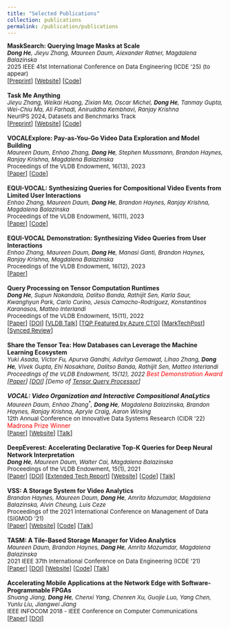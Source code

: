 ```yaml
---
title: "Selected Publications"
collection: publications
permalink: /publication/publications
---
```

<b>MaskSearch: Querying Image Masks at Scale</b><br>
<i style="font-size:95%"><b>Dong He</b>, Jieyu Zhang, Maureen Daum, Alexander Ratner, Magdalena Balazinska</i><br>
<span style="font-size:95%">2025 IEEE 41st International Conference on Data Engineering (ICDE '25) (to appear)</span><br>
[<a href="https://dongheuw.github.io/files/masksearch-icde2025.pdf" style="font-size:95%">Preprint</a>] [<a href="https://db.cs.washington.edu/projects/neuralartifactdb/" style="font-size:95%">Website</a>] [<a href="https://github.com/uwdb/MaskSearch" style="font-size:95%">Code</a>]<br>
<br>
<b>Task Me Anything</b><br>
<i style="font-size:95%">Jieyu Zhang, Weikai Huang<sup>*</sup>, Zixian Ma<sup>*</sup>, Oscar Michel, <b>Dong He</b>, Tanmay Gupta, Wei-Chiu Ma, Ali Farhadi, Aniruddha Kembhavi, Ranjay Krishna</i><br>
<span style="font-size:95%">NeurIPS 2024, Datasets and Benchmarks Track</span><br>
[<a href="https://arxiv.org/pdf/2406.11775.pdf" style="font-size:95%">Preprint</a>] [<a href="https://www.task-me-anything.org/" style="font-size:95%">Website</a>] [<a href="https://github.com/JieyuZ2/TaskMeAnything" style="font-size:95%">Code</a>]<br>
<br>
<b>VOCALExplore: Pay-as-You-Go Video Data Exploration and Model Building</b><br>
<i style="font-size:95%">Maureen Daum, Enhao Zhang, <b>Dong He</b>, Stephen Mussmann, Brandon Haynes, Ranjay Krishna, Magdalena Balazinska</i><br>
<span style="font-size:95%">Proceedings of the VLDB Endowment, 16(13), 2023</span><br>
[<a href="https://www.vldb.org/pvldb/vol16/p4188-daum.pdf" style="font-size:95%">Paper</a>] [<a href="https://github.com/uwdb/vocalexplore" style="font-size:95%">Code</a>]<br>
<br>
<b>EQUI-VOCAL: Synthesizing Queries for Compositional Video Events from Limited User Interactions</b><br>
<i style="font-size:95%">Enhao Zhang, Maureen Daum, <b>Dong He</b>, Brandon Haynes, Ranjay Krishna, Magdalena Balazinska</i><br>
<span style="font-size:95%">Proceedings of the VLDB Endowment, 16(11), 2023</span><br>
[<a href="https://www.vldb.org/pvldb/vol16/p2714-zhang.pdf" style="font-size:95%">Paper</a>] [<a href="https://github.com/uwdb/EQUI-VOCAL" style="font-size:95%">Code</a>]<br>
<br>
<b>EQUI-VOCAL Demonstration: Synthesizing Video Queries from User Interactions</b><br>
<i style="font-size:95%">Enhao Zhang, Maureen Daum, <b>Dong He</b>, Manasi Ganti, Brandon Haynes, Ranjay Krishna, Magdalena Balazinska</i><br>
<span style="font-size:95%">Proceedings of the VLDB Endowment, 16(12), 2023</span><br>
[<a href="https://www.vldb.org/pvldb/vol16/p3978-zhang.pdf" style="font-size:95%">Paper</a>]<br>
<br>
<b>Query Processing on Tensor Computation Runtimes</b><br>
<i style="font-size:95%"><b>Dong He</b>, Supun Nakandala, Dalitso Banda, Rathijit Sen, Karla Saur, Kwanghyun Park, Carlo Curino, Jesús Camacho-Rodríguez, Konstantinos Karanasos, Matteo Interlandi</i><br> 
<span style="font-size:95%">Proceedings of the VLDB Endowment, 15(11), 2022</span><br>
[<a href="https://dongheuw.github.io/files/tqp-vldb22.pdf" style="font-size:95%">Paper</a>] [<a href="https://doi.org/10.14778/3551793.3551833" style="font-size:95%">DOI</a>] [<a href="https://youtu.be/BtRSzbJKzgk" style="font-size:95%">VLDB Talk</a>] [<a href="https://youtu.be/sgIBC3yWa-M?si=DSuiL4p6z0xSlUMM&t=1185" style="font-size:95%">TQP Featured by Azure CTO</a>] [<a href="https://www.marktechpost.com/2022/03/13/researchers-from-the-university-of-washington-and-uc-san-diego-introduce-tensor-query-processor-tqp-with-tensor-computation-runtimes-for-query-processing-20x-speedup/" style="font-size:95%">MarkTechPost</a>] [<a href="https://medium.com/syncedreview/meet-tqp-the-first-query-processor-to-run-on-tensor-computation-runtimes-delivers-up-to-20x-7d1f09d3b9f8" style="font-size:95%">Synced Review</a>]<br>
<br>
<b>Share the Tensor Tea: How Databases can Leverage the Machine Learning Ecosystem</b><br>
<i style="font-size:95%">Yuki Asada<sup>*</sup>, Victor Fu<sup>*</sup>, Apurva Gandhi<sup>*</sup>, Advitya Gemawat<sup>*</sup>, Lihao Zhang<sup>*</sup>, <b>Dong He</b>, Vivek Gupta, Ehi Nosakhare, Dalitso Banda, Rathijit Sen, Matteo Interlandi</i><br>
<span style="font-size:95%">Proceedings of the VLDB Endowment, 15(12), 2022</span> <a href="https://vldb.org/2022/?conference-awards" style="color: #FF0000; text-decoration: none;">Best Demonstration Award</a><br>
[<a href="https://www.vldb.org/pvldb/vol15/p3598-interlandi.pdf" style="font-size:95%">Paper</a>] [<a href="https://doi.org/10.14778/3554821.3554853" style="font-size:95%">DOI</a>] [<span style="font-size:95%">Demo of</span> <a href="https://dongheuw.github.io/files/tqp-vldb22.pdf" style="font-size:95%">Tensor Query Processor</a>]<br>
<br>
<b>VOCAL: Video Organization and Interactive Compositional AnaLytics</b><br>
<i style="font-size:95%">Maureen Daum<sup>*</sup>, Enhao Zhang<sup>*</sup>, <b>Dong He</b>, Magdalena Balazinska, Brandon Haynes, Ranjay Krishna, Apryle Craig, Aaron Wirsing</i><br>
<span style="font-size:95%">12th Annual Conference on Innovative Data Systems Research (CIDR '22)</span> <a href="https://www.madrona.com/and-the-madrona-prize-goes-to-vocal/" style="color: #FF0000; text-decoration: none;">Madrona Prize Winner</a><br>
[<a href="http://cidrdb.org/cidr2022/papers/p41-daum.pdf" style="font-size:95%">Paper</a>] [<a href="https://db.cs.washington.edu/projects/visualworld/" style="font-size:95%">Website</a>] [<a href="https://youtu.be/b3WXC5zlyBA" style="font-size:95%">Talk</a>]<br>
<br>
<b>DeepEverest: Accelerating Declarative Top-K Queries for Deep Neural Network Interpretation</b><br>
<i style="font-size:95%"><b>Dong He</b>, Maureen Daum, Walter Cai, Magdalena Balazinska</i><br>
<span style="font-size:95%">Proceedings of the VLDB Endowment, 15(1), 2021</span><br>
[<a href="https://www.vldb.org/pvldb/vol15/p98-he.pdf" style="font-size:95%">Paper</a>] [<a href="https://doi.org/10.14778/3485450.3485460" style="font-size:95%">DOI</a>] [<a href="https://arxiv.org/abs/2104.02234" style="font-size:95%">Extended Tech Report</a>] [<a href="https://db.cs.washington.edu/projects/deepeverest/" style="font-size:95%">Website</a>] [<a href="https://github.com/uwdb/deepeverest" style="font-size:95%">Code</a>] [<a href="https://youtu.be/YAANPB32zX0" style="font-size:95%">Talk</a>]<br>
<br>
<b>VSS: A Storage System for Video Analytics</b><br>
<i style="font-size:95%">Brandon Haynes, Maureen Daum, <b>Dong He</b>, Amrita Mazumdar, Magdalena Balazinska, Alvin Cheung, Luis Ceze</i> <br>
<span style="font-size:95%">Proceedings of the 2021 International Conference on Management of Data (SIGMOD '21)</span><br>
[<a href="https://db.cs.washington.edu/projects/visualworld/vss.pdf" style="font-size:95%">Paper</a>] [<a href="https://db.cs.washington.edu/projects/visualworld/" style="font-size:95%">Website</a>] [<a href="https://github.com/BrandonHaynes/vss" style="font-size:95%">Code</a>] [<a href="https://dl.acm.org/doi/abs/10.1145/3448016.3459242" style="font-size:95%">Talk</a>]<br>
<br>
<b>TASM: A Tile-Based Storage Manager for Video Analytics</b><br>
<i style="font-size:95%">Maureen Daum, Brandon Haynes, <b>Dong He</b>, Amrita Mazumdar, Magdalena Balazinska</i><br>
<span style="font-size:95%">2021 IEEE 37th International Conference on Data Engineering (ICDE '21)</span><br>
[<a href="https://db.cs.washington.edu/projects/visualworld/tasm.pdf" style="font-size:95%">Paper</a>] [<a href="https://doi.org/10.1109/ICDE51399.2021.00156" style="font-size:95%">DOI</a>] [<a href="https://db.cs.washington.edu/projects/visualworld/" style="font-size:95%">Website</a>] [<a href="https://github.com/uwdb/tasm" style="font-size:95%">Code</a>] [<a href="https://youtu.be/j8mvXSWXzws" style="font-size:95%">Talk</a>]<br>
<br>
<b>Accelerating Mobile Applications at the Network Edge with Software-Programmable FPGAs</b><br>
<i style="font-size:95%">Shuang Jiang, <b>Dong He</b>, Chenxi Yang, Chenren Xu, Guojie Luo, Yang Chen, Yunlu Liu, Jiangwei Jiang</i><br>
<span style="font-size:95%">IEEE INFOCOM 2018 - IEEE Conference on Computer Communications</span><br>
[<a href="https://dongheuw.github.io/files/edgefpga-infocom18.pdf" style="font-size:95%">Paper</a>] [<a href="https://doi.org/10.1109/INFOCOM.2018.8485850" style="font-size:95%">DOI</a>]<br>
<!-- <br>
<b>Incorporating Location Based Social Networks in the Prediction of Real-Time Taxi Demand with Deep Learning</b><br>
<i style="font-size:95%"><b>Dong He</b>, Yang Chen</i><br>
<span style="font-size:95%">CoNEXT 2018, Poster Session</span><br>
[<a href="https://dongheuw.github.io/files/taxi-conext18.pdf" style="font-size:95%">Poster</a>]<br> -->

